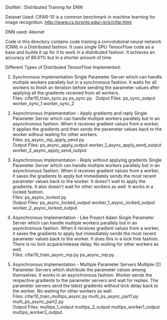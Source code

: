
DistNet : Distributed Training for DNN 

Dataset Used:
CIFAR-10 is a common benchmark in machine learning for image recognition.
http://www.cs.toronto.edu/~kriz/cifar.html

DNN used:
Alexnet

Code in this directory contains code training a convolutional neural network (CNN) in a Distributed fashion. It uses single GPU TensorFlow code as a base and builds it up for it to work in a distributed fashion. It achieves an accuracy of 86.01% but in a shorter amount of time.

Different Types of Distributed TensorFlow Implemented:


1. Synchronous Implementation
Single Parameter Server which can handle multiple workers parallely but in a synchronous fashion. It waits for all workers to finish an iteration before sending the parameter values after applying all the gradients received from all workers.  
Files: cifar10_train_sync.py  ps_sync.py     
Output Files: ps_sync_output worker_sync_1 worker_sync_2

2. Asynchronous Implementation - Apply gradients and reply
Single Parameter Server which can handle multiple workers parallely but in an asynchronous fashion. When it receives gradient values from a worker, it applies the gradients and then sends the parameter values back to the worker without waiting for other workers.  
Files: ps_async_mp_apply_send.py   
Output Files: ps_async_apply_output worker_1_async_apply_send_output worker_2_async_apply_send_output

3. Asynchronous Implementation - Reply without applying gradients 
Single Parameter Server which can handle multiple workers parallely but in an asynchronous fashion. When it receives gradient values from a worker, it saves the gradients to apply but immediately sends the most recent parameter values back to the worker. It doesn't wait to apply the gradients. It also doesn't wait for other workers as well. It works in a locked fashion.  
Files: ps_async_locked.py    
Output Files: ps_async_locked_output worker_1_async_locked_output worker_2_async_locked_output


4. Asynchronous Implementation - Like Project Adam
Single Parameter Server which can handle multiple workers parallely but in an asynchronous fashion. When it receives gradient values from a worker, it saves the gradients to apply but immediately sends the most recent parameter values back to the worker. It does this in a lock free fashion. There is no lock acquire/release delay. No waiting for other workers as well.  
Files: cifar10_train_async_mp.py ps_async_mp.py . 


5. Asynchronous Implementation - Multiple Parameter Servers
Multiple (2) Parameter Servers which distribute the parameter values among themselves. It works in an asynchronous fashion. Worker sends the respective gradients to the parameter servers and wait for replies. The parameter servers send the latest gradients without lock delay back to the worker. No waiting for other workers as well.  
Files: cifar10_train_multips_async.py multi_ps_async_part1.py multi_ps_async_part2.py   
Output Files: multips_1_output multips_2_output multips_worker1_output multips_worker2_output . 
